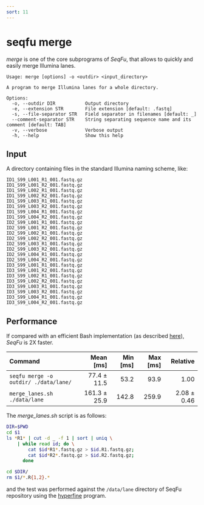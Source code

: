 ```yaml
---
sort: 11
---
```

# seqfu merge

*merge*  is one of the core subprograms of *SeqFu*, that allows 
to quickly and easily merge Illumina lanes.

```text
Usage: merge [options] -o <outdir> <input_directory>

A program to merge Illumina lanes for a whole directory.

Options:
  -o, --outdir DIR           Output directory
  -e, --extension STR        File extension [default: .fastq]
  -s, --file-separator STR   Field separator in filenames [default: _]
  --comment-separator STR    String separating sequence name and its comment [default: TAB]
  -v, --verbose              Verbose output
  -h, --help                 Show this help
```

## Input

A directory containing files in the standard Illumina naming scheme, like:
```
ID1_S99_L001_R1_001.fastq.gz
ID1_S99_L001_R2_001.fastq.gz
ID1_S99_L002_R1_001.fastq.gz
ID1_S99_L002_R2_001.fastq.gz
ID1_S99_L003_R1_001.fastq.gz
ID1_S99_L003_R2_001.fastq.gz
ID1_S99_L004_R1_001.fastq.gz
ID1_S99_L004_R2_001.fastq.gz
ID2_S99_L001_R1_001.fastq.gz
ID2_S99_L001_R2_001.fastq.gz
ID2_S99_L002_R1_001.fastq.gz
ID2_S99_L002_R2_001.fastq.gz
ID2_S99_L003_R1_001.fastq.gz
ID2_S99_L003_R2_001.fastq.gz
ID2_S99_L004_R1_001.fastq.gz
ID2_S99_L004_R2_001.fastq.gz
ID3_S99_L001_R1_001.fastq.gz
ID3_S99_L001_R2_001.fastq.gz
ID3_S99_L002_R1_001.fastq.gz
ID3_S99_L002_R2_001.fastq.gz
ID3_S99_L003_R1_001.fastq.gz
ID3_S99_L003_R2_001.fastq.gz
ID3_S99_L004_R1_001.fastq.gz
ID3_S99_L004_R2_001.fastq.gz
```

## Performance

If compared with an efficient Bash implementation (as described [here](https://github.com/stephenturner/mergelanes#an-easier-way)),
*SeqFu* is 2X faster.

| Command | Mean [ms] | Min [ms] | Max [ms] | Relative |
|:---|---:|---:|---:|---:|
| `seqfu merge -o outdir/ ./data/lane/` | 77.4 ± 11.5 | 53.2 | 93.9 | 1.00 |
| `merge_lanes.sh ./data/lane` | 161.3 ± 25.9 | 142.8 | 259.9 | 2.08 ± 0.46 |

The _merge\_lanes.sh_ script is as follows:
```bash
DIR=$PWD
cd $1
ls *R1* | cut -d _ -f 1 | sort | uniq \
    | while read id; do \
        cat $id*R1*.fastq.gz > $id.R1.fastq.gz;
        cat $id*R2*.fastq.gz > $id.R2.fastq.gz;
      done

cd $DIR/
rm $1/*.R{1,2}.*
```

and the test was performed against the `/data/lane` directory of SeqFu repository
using the [hyperfine](https://github.com/sharkdp/hyperfine) program.